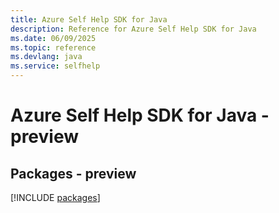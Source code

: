 ```yaml
---
title: Azure Self Help SDK for Java
description: Reference for Azure Self Help SDK for Java
ms.date: 06/09/2025
ms.topic: reference
ms.devlang: java
ms.service: selfhelp
---
```

# Azure Self Help SDK for Java - preview
## Packages - preview
[!INCLUDE [packages](self-help-index.md)]
